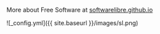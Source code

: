 More about Free Software at [softwarelibre.github.io](http://softwarelibre.github.io/)

![_config.yml]({{ site.baseurl }}/images/sl.png)
